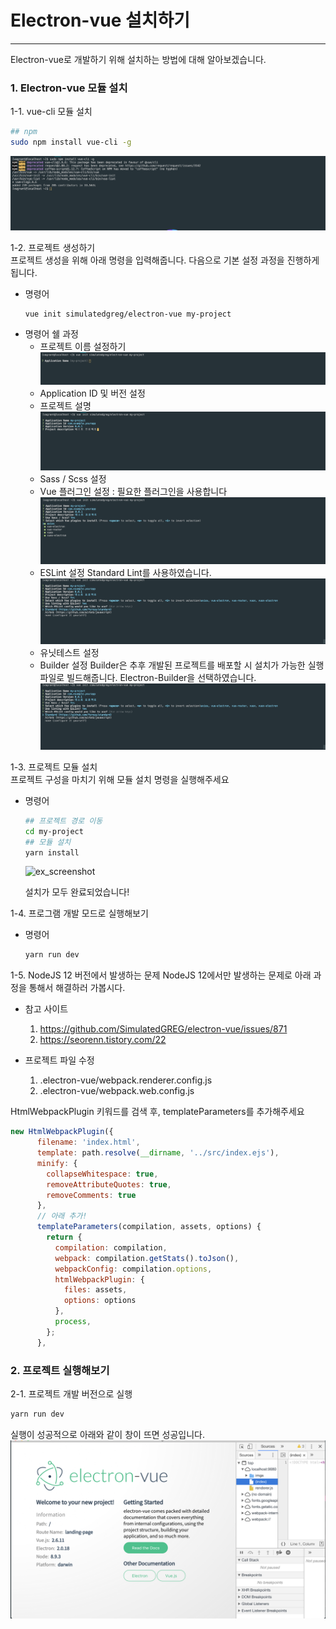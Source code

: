 # Electron-vue 설치하기
* * *
Electron-vue로 개발하기 위해 설치하는 방법에 대해 알아보겠습니다. 

### 1. Electron-vue 모듈 설치
1-1. vue-cli 모듈 설치
  ``` bash
  ## npm
  sudo npm install vue-cli -g
  ```
  ![ex_screenshot](./assets//vue-cli-install.png)

1-2. 프로젝트 생성하기   
프로젝트 생성을 위해 아래 명령을 입력해줍니다. 다음으로 기본 설정 과정을 진행하게 됩니다.
- 명령어
  ``` bash
  vue init simulatedgreg/electron-vue my-project
  ```
- 명령어 쉘 과정
  - 프로젝트 이름 설정하기
  ![ex_screenshot](./assets//new-project-name.png)
  - Application ID 및 버전 설정
  - 프로젝트 설명
  ![ex_screenshot](./assets//new-project-description.png)
  - Sass / Scss 설정
  - Vue 플러그인 설정 : 필요한 플러그인을 사용합니다
  ![ex_screenshot](./assets//new-project-vue-plugin.png)
  - ESLint 설정
  Standard Lint를 사용하였습니다. 
  ![ex_screenshot](./assets//new-project-eslint.png)
  - 유닛테스트 설정
  - Builder 설정
  Builder은 추후 개발된 프로젝트를 배포할 시 설치가 가능한 실행파일로 빌드해줍니다. Electron-Builder을 선택하였습니다.
  ![ex_screenshot](./assets//new-project-builder.png)

1-3. 프로젝트 모듈 설치   
프로젝트 구성을 마치기 위해 모듈 설치 명령을 실행해주세요
- 명령어
  ``` bash
  ## 프로젝트 경로 이동
  cd my-project
  ## 모듈 설치
  yarn install
  ```
  ![ex_screenshot](./assets//new-project-yarn-install.gif)

  설치가 모두 완료되었습니다!

1-4. 프로그램 개발 모드로 실행해보기
- 명령어
  ``` bash
  yarn run dev
  ```

1-5. NodeJS 12 버전에서 발생하는 문제
NodeJS 12에서만 발생하는 문제로 아래 과정을 통해서 해결하러 가봅시다.  
- 참고 사이트   
  1) https://github.com/SimulatedGREG/electron-vue/issues/871
  2) https://seorenn.tistory.com/22

- 프로젝트 파일 수정
  1) .electron-vue/webpack.renderer.config.js
  2) .electron-vue/webpack.web.config.js

HtmlWebpackPlugin 키워드를 검색 후, templateParameters를 추가해주세요
``` javascript
new HtmlWebpackPlugin({
      filename: 'index.html',
      template: path.resolve(__dirname, '../src/index.ejs'),
      minify: {
        collapseWhitespace: true,
        removeAttributeQuotes: true,
        removeComments: true
      },
      // 아래 추가!
      templateParameters(compilation, assets, options) {
        return {
          compilation: compilation,
          webpack: compilation.getStats().toJson(),
          webpackConfig: compilation.options,
          htmlWebpackPlugin: {
            files: assets,
            options: options
          },
          process,
        };
      },
```

### 2. 프로젝트 실행해보기
2-1. 프로젝트 개발 버전으로 실행
``` bash
yarn run dev
```
실행이 성공적으로 아래와 같이 창이 뜨면 성공입니다.
![ex_screenshot](./assets//new-project-execute.png)
